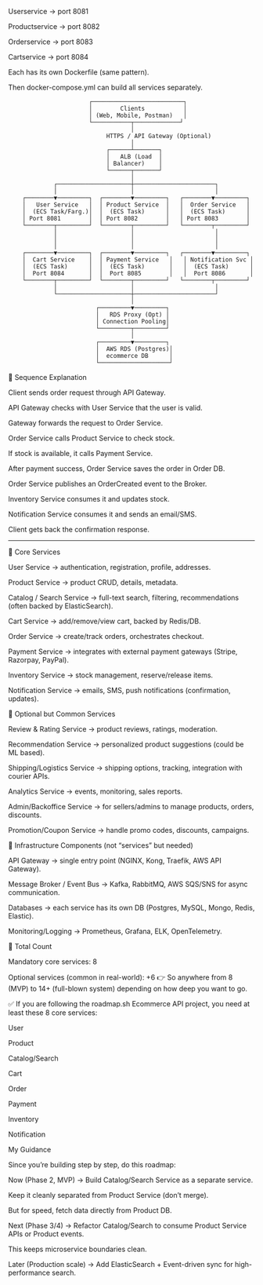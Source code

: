 Userservice → port 8081

Productservice → port 8082

Orderservice → port 8083

Cartservice → port 8084

Each has its own Dockerfile (same pattern).

Then docker-compose.yml can build all services separately.

                           ┌──────────────────────────┐
                           │        Clients           │
                           │ (Web, Mobile, Postman)   │
                           └───────────┬─────────────┘
                                       │
                                HTTPS / API Gateway (Optional)
                                       │
                                ┌──────┴───────┐
                                │   ALB (Load  │
                                │ Balancer)    │
                                └──────┬───────┘
                                       │
                 ┌─────────────────────┼───────────────────────┐
                 │                     │                       │
        ┌────────▼─────────┐  ┌────────▼─────────┐   ┌────────▼─────────┐
        │   User Service   │  │ Product Service  │   │  Order Service   │
        │  (ECS Task/Farg.)│  │  (ECS Task)      │   │  (ECS Task)      │
        │ Port 8081        │  │ Port 8082        │   │ Port 8083        │
        └────────┬─────────┘  └────────┬─────────┘   └────────┬─────────┘
                 │                     │                       │
                 │                     │                       │
                 │                     │                       │
        ┌────────▼─────────┐  ┌────────▼─────────┐   ┌────────▼─────────┐
        │  Cart Service    │  │ Payment Service   │   │ Notification Svc │
        │  (ECS Task)      │  │  (ECS Task)       │   │  (ECS Task)      │
        │  Port 8084       │  │  Port 8085        │   │  Port 8086       │
        └────────┬─────────┘  └────────┬─────────┘   └────────┬─────────┘
                 │                     │                       │
                 └─────────────────────┼───────────────────────┘
                                       │
                             ┌─────────▼─────────┐
                             │   RDS Proxy (Opt) │
                             │ Connection Pooling│
                             └─────────┬─────────┘
                                       │
                             ┌─────────▼─────────┐
                             │  AWS RDS (Postgres)│
                             │  ecommerce DB      │
                             └────────────────────┘


🔹 Sequence Explanation

Client sends order request through API Gateway.

API Gateway checks with User Service that the user is valid.

Gateway forwards the request to Order Service.

Order Service calls Product Service to check stock.

If stock is available, it calls Payment Service.

After payment success, Order Service saves the order in Order DB.

Order Service publishes an OrderCreated event to the Broker.

Inventory Service consumes it and updates stock.

Notification Service consumes it and sends an email/SMS.

Client gets back the confirmation response.

-------------------------------------------------------------------------------------------

🔹 Core Services

User Service → authentication, registration, profile, addresses.

Product Service → product CRUD, details, metadata.

Catalog / Search Service → full-text search, filtering, recommendations (often backed by ElasticSearch).

Cart Service → add/remove/view cart, backed by Redis/DB.

Order Service → create/track orders, orchestrates checkout.

Payment Service → integrates with external payment gateways (Stripe, Razorpay, PayPal).

Inventory Service → stock management, reserve/release items.

Notification Service → emails, SMS, push notifications (confirmation, updates).

🔹 Optional but Common Services

Review & Rating Service → product reviews, ratings, moderation.

Recommendation Service → personalized product suggestions (could be ML based).

Shipping/Logistics Service → shipping options, tracking, integration with courier APIs.

Analytics Service → events, monitoring, sales reports.

Admin/Backoffice Service → for sellers/admins to manage products, orders, discounts.

Promotion/Coupon Service → handle promo codes, discounts, campaigns.

🔹 Infrastructure Components (not “services” but needed)

API Gateway → single entry point (NGINX, Kong, Traefik, AWS API Gateway).

Message Broker / Event Bus → Kafka, RabbitMQ, AWS SQS/SNS for async communication.

Databases → each service has its own DB (Postgres, MySQL, Mongo, Redis, Elastic).

Monitoring/Logging → Prometheus, Grafana, ELK, OpenTelemetry.

🔹 Total Count

Mandatory core services: 8

Optional services (common in real-world): +6
👉 So anywhere from 8 (MVP) to 14+ (full-blown system) depending on how deep you want to go.

✅ If you are following the roadmap.sh Ecommerce API project, you need at least these 8 core services:

User

Product

Catalog/Search

Cart

Order

Payment

Inventory

Notification


My Guidance

Since you’re building step by step, do this roadmap:

Now (Phase 2, MVP) → Build Catalog/Search Service as a separate service.

Keep it cleanly separated from Product Service (don’t merge).

But for speed, fetch data directly from Product DB.

Next (Phase 3/4) → Refactor Catalog/Search to consume Product Service APIs or Product events.

This keeps microservice boundaries clean.

Later (Production scale) → Add ElasticSearch + Event-driven sync for high-performance search.
